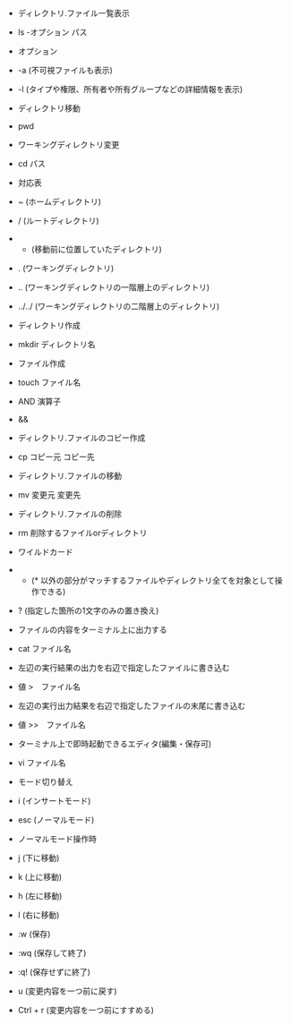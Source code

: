 - ディレクトリ.ファイル一覧表示
 - ls -オプション パス

- オプション
 - -a (不可視ファイルも表示)
 - -l (タイプや権限、所有者や所有グループなどの詳細情報を表示)

- ディレクトリ移動
 - pwd

- ワーキングディレクトリ変更
 - cd パス

- 対応表
 - ~ (ホームディレクトリ)
 - / (ルートディレクトリ)
 - - (移動前に位置していたディレクトリ)
 - . (ワーキングディレクトリ)
 - .. (ワーキングディレクトリの一階層上のディレクトリ)
 - ../../ (ワーキングディレクトリの二階層上のディレクトリ)

- ディレクトリ作成
 - mkdir ディレクトリ名

- ファイル作成
 - touch ファイル名

- AND 演算子
 - &&

- ディレクトリ.ファイルのコピー作成
 - cp コピー元 コピー先

- ディレクトリ.ファイルの移動
 - mv 変更元 変更先

- ディレクトリ.ファイルの削除
 - rm 削除するファイルorディレクトリ

- ワイルドカード
 - * (* 以外の部分がマッチするファイルやディレクトリ全てを対象として操作できる)
 - ? (指定した箇所の1文字のみの置き換え)

- ファイルの内容をターミナル上に出力する
 - cat ファイル名

- 左辺の実行結果の出力を右辺で指定したファイルに書き込む
 - 値 >　ファイル名

- 左辺の実行出力結果を右辺で指定したファイルの末尾に書き込む
 - 値 >>　ファイル名

- ターミナル上で即時起動できるエディタ(編集・保存可)
 - vi ファイル名

- モード切り替え
 - i (インサートモード)
 - esc (ノーマルモード)

- ノーマルモード操作時
 - j (下に移動)
 - k (上に移動)
 - h (左に移動)
 - l (右に移動)
 - :w (保存)
 - :wq (保存して終了)
 - :q! (保存せずに終了)
 - u (変更内容を一つ前に戻す)
 - Ctrl + r (変更内容を一つ前にすすめる)

